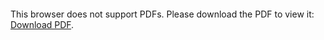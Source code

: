 <object data="raw.fst.dot.pdf" type="application/pdf" width="700px" height="700px">
    <embed src="http://yoursite.com/the.pdf">
        <p>This browser does not support PDFs. Please download the PDF to view it: <a href="raw.fst.dot.pdf">Download PDF</a>.</p>
    </embed>
</object>